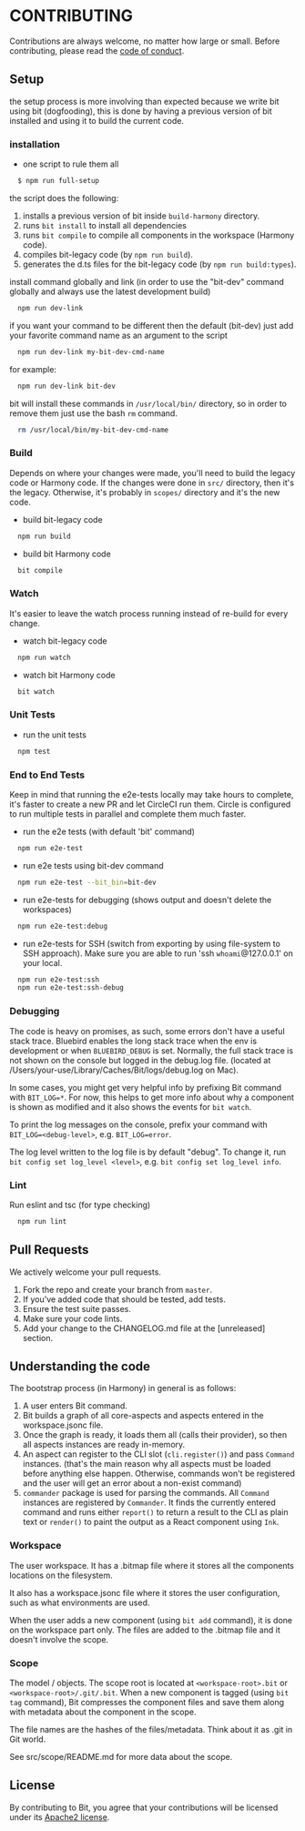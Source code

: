 # CONTRIBUTING

Contributions are always welcome, no matter how large or small. Before contributing,
please read the [code of conduct](CODE_OF_CONDUCT.md).

## Setup

the setup process is more involving than expected because we write bit using bit (dogfooding), this is done by having a previous version of bit installed and using it to build the current code.

### installation

- one script to rule them all

```bash
  $ npm run full-setup
```

the script does the following:

1. installs a previous version of bit inside `build-harmony` directory.
2. runs `bit install` to install all dependencies
3. runs `bit compile` to compile all components in the workspace (Harmony code).
4. compiles bit-legacy code (by `npm run build`).
5. generates the d.ts files for the bit-legacy code (by `npm run build:types`).

install command globally and link (in order to use the "bit-dev" command globally and always use the
latest development build)

```bash
  npm run dev-link
```

if you want your command to be different then the default (bit-dev) just add your favorite command name as an argument to the script

```bash
  npm run dev-link my-bit-dev-cmd-name
```

for example:

```bash
  npm run dev-link bit-dev
```

bit will install these commands in `/usr/local/bin/` directory, so in order to remove them just use the bash `rm` command.

```bash
  rm /usr/local/bin/my-bit-dev-cmd-name
```

### Build

Depends on where your changes were made, you'll need to build the legacy code or Harmony code.
If the changes were done in `src/` directory, then it's the legacy. Otherwise, it's probably in `scopes/` directory and it's the new code.

- build bit-legacy code

```bash
  npm run build
```

- build bit Harmony code

```bash
  bit compile
```

### Watch

It's easier to leave the watch process running instead of re-build for every change.

- watch bit-legacy code

```bash
  npm run watch
```

- watch bit Harmony code

```bash
  bit watch
```

### Unit Tests

- run the unit tests

```bash
  npm test
```

### End to End Tests

Keep in mind that running the e2e-tests locally may take hours to complete, it's faster to create a new PR and let CircleCI run them. Circle is configured to run multiple tests in parallel and complete them much faster.

- run the e2e tests (with default 'bit' command)

```bash
  npm run e2e-test
```

- run e2e tests using bit-dev command

```bash
  npm run e2e-test --bit_bin=bit-dev
```

- run e2e-tests for debugging (shows output and doesn't delete the workspaces)

```bash
  npm run e2e-test:debug
```

- run e2e-tests for SSH (switch from exporting by using file-system to SSH approach). Make sure you are able to run 'ssh `whoami`@127.0.0.1' on your local.

```bash
  npm run e2e-test:ssh
  npm run e2e-test:ssh-debug
```

### Debugging

The code is heavy on promises, as such, some errors don't have a useful stack trace. Bluebird enables the long stack trace when the env is development or when `BLUEBIRD_DEBUG` is set. Normally, the full stack trace is not shown on the console but logged in the debug.log file. (located at /Users/your-use/Library/Caches/Bit/logs/debug.log on Mac).

In some cases, you might get very helpful info by prefixing Bit command with `BIT_LOG=*`. For now, this helps to get more info about why a component is shown as modified and it also shows the events for `bit watch`.

To print the log messages on the console, prefix your command with `BIT_LOG=<debug-level>`, e.g. `BIT_LOG=error`.

The log level written to the log file is by default "debug". To change it, run `bit config set log_level <level>`, e.g. `bit config set log_level info`.

### Lint

Run eslint and tsc (for type checking)

```bash
  npm run lint
```

## Pull Requests

We actively welcome your pull requests.

1. Fork the repo and create your branch from `master`.
2. If you've added code that should be tested, add tests.
3. Ensure the test suite passes.
4. Make sure your code lints.
5. Add your change to the CHANGELOG.md file at the [unreleased] section.

## Understanding the code

The bootstrap process (in Harmony) in general is as follows:

1. A user enters Bit command.
2. Bit builds a graph of all core-aspects and aspects entered in the workspace.jsonc file.
3. Once the graph is ready, it loads them all (calls their provider), so then all aspects instances are ready in-memory.
4. An aspect can register to the CLI slot (`cli.register()`) and pass `Command` instances. (that's the main reason why all aspects must be loaded before anything else happen. Otherwise, commands won't be registered and the user will get an error about a non-exist command)
5. `commander` package is used for parsing the commands. All `Command` instances are registered by `Commander`. It finds the currently entered command and runs either `report()` to return a result to the CLI as plain text or `render()` to paint the output as a React component using `Ink`.

### Workspace

The user workspace. It has a .bitmap file where it stores all the components locations on the filesystem.

It also has a workspace.jsonc file where it stores the user configuration, such as what environments are used.

When the user adds a new component (using `bit add` command), it is done on the workspace part only. The files are added to the .bitmap file and it doesn't involve the scope.

### Scope

The model / objects. The scope root is located at `<workspace-root>.bit` or `<workspace-root>/.git/.bit`.
When a new component is tagged (using `bit tag` command), Bit compresses the component files and save them along with metadata about the component in the scope.

The file names are the hashes of the files/metadata. Think about it as .git in Git world.

See src/scope/README.md for more data about the scope.

## License

By contributing to Bit, you agree that your contributions will be licensed
under its [Apache2 license](LICENSE).
